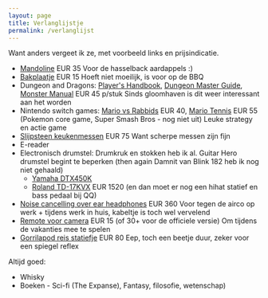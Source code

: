 ```yaml
---
layout: page
title: Verlanglijstje
permalink: /verlanglijst
---
```


Want anders vergeet ik ze, met voorbeeld links en prijsindicatie.

- [Mandoline](https://www.kookpunt.nl/benriner-mandoline-no64-wit/nl/product/2770/?sqr=mandoline) EUR 35
Voor de hasselback aardappels :)
- [Bakplaatje](https://www.kookpunt.nl/nordic-ware-compact-bakplaat-25x18cm/nl/product/19775/?sqr=bakplaatje) EUR 15
Hoeft niet moeilijk, is voor op de BBQ
- Dungeon and Dragons: [Player's Handbook](https://www.spellenhuis.nl/dungeons-dragons-player-s-handbook), [Dungeon Master Guide](https://www.spellenhuis.nl/dungeons-dragons-dungeon-master-s-guide), [Monster Manual](https://www.spellenhuis.nl/dungeons-dragons-monster-manual) EUR 45 p/stuk
Sinds gloomhaven is dit weer interessant aan het worden
- Nintendo switch games: [Mario vs Rabbids](https://www.bol.com/nl/p/mario-rabbids-kingdom-battle-switch/9200000079165771/) EUR 40, [Mario Tennis](https://www.bol.com/nl/p/mario-tennis-aces-switch/9200000088311576/) EUR 55 (Pokemon core game, Super Smash Bros - nog niet uit)
Leuke strategy en actie game
- [Slijpsteen keukenmessen](https://www.kookpunt.nl/coticule-slijpsteen-pyrenees-150x60mm/nl/product/41209/?sqr=slijpsteen%20) EUR 75
Want scherpe messen zijn fijn
- E-reader
- Electronisch drumstel: Drumkruk en stokken heb ik al. Guitar Hero drumstel begint te beperken (then again Damnit van Blink 182 heb ik nog niet gehaald)
  - [Yamaha DTX450K](https://www.bax-shop.nl/elektrisch-drumstel/yamaha-dtx450k-elektrisch-drumstel)
  - [Roland TD-17KVX](https://www.bax-shop.nl/elektronisch-drumstel/roland-td-17kvx-v-drums-elektronisch-drumstel) EUR 1520 (en dan moet er nog een hihat statief en bass pedaal bij QQ)
- [Noise cancelling over ear headphones](https://www.coolblue.nl/product/788941/bose-quietcomfort-35-ii-wireless-zwart.html) EUR 360
Voor tegen de airco op werk + tijdens werk in huis, kabeltje is toch wel vervelend
- [Remote voor camera](https://www.cameratools.nl/foto-video-accessoires/afstandsbedieningen/caruba-ir-afstandsbediening-cml-l3-niko/) EUR 15 (of 30+ voor de officiele versie)
Om tijdens de vakanties mee te spelen
- [Gorrilapod reis statiefje](https://www.foka.nl/product/12234630/joby-gorillapod-3k-kit-black-charcoal?zoek=joby&) EUR 80
Eep, toch een beetje duur, zeker voor een spiegel reflex

Altijd goed:
- Whisky
- Boeken - Sci-fi (The Expanse), Fantasy, filosofie, wetenschap)


